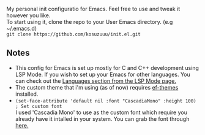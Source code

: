 My personal init configuratio for Emacs. Feel free to use and tweak it however you like.\
To start using it, clone the repo to your User Emacs directory. (e.g ~/.emacs.d)\
```git clone https://github.com/kosuzuuu/init.el.git```
## Notes
* This config for Emacs is set up mostly for C and C++ development using LSP Mode. If you wish to set up your Emacs for other languages. You can check out the [Languages section from the LSP Mode page.](https://emacs-lsp.github.io/lsp-mode/page/languages/) 
* The custom theme that i'm using (as of now) requires [ef-themes](https://elpa.gnu.org/packages/ef-themes.html) installed.
* ```(set-face-attribute 'default nil :font "CascadiaMono" :height 100) ; Set custom font```\
I used 'Cascadia Mono' to use as the custom font which require you already have it intalled in your system. You can grab the font through [here.](https://github.com/microsoft/cascadia-code)
